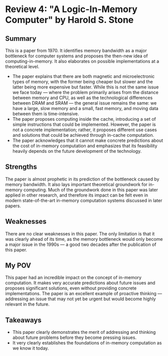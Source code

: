 # Review 4: "A Logic-In-Memory Computer" by Harold S. Stone

## Summary

This is a paper from 1970. It identifies memory bandwidth as a major bottleneck for computer systems and proposes the then-new idea of computing-in-memory. It also elaborates on possible implementations at a theoretical level.

- The paper explains that there are both magnetic and microelectronic types of memory, with the former being cheaper but slower and the latter being more expensive but faster. While this is not the same issue we face today — where the problem primarily arises from the distance between memory and CPU, as well as the technological differences between DRAM and SRAM — the general issue remains the same: we have a large, slow memory and a small, fast memory, and moving data between them is time-intensive.  
- The paper proposes computing inside the cache, introducing a set of simple instructions that could be implemented. However, the paper is not a concrete implementation; rather, it proposes different use cases and solutions that could be achieved through in-cache computation.  
- The paper acknowledges that it cannot make concrete predictions about the cost of in-memory computation and emphasizes that its feasibility heavily depends on the future development of the technology.

## Strengths

The paper is almost prophetic in its prediction of the bottleneck caused by memory bandwidth. It also lays important theoretical groundwork for in-memory computing. Much of the groundwork done in this paper was later applied in other research, and therefore its impact can be felt even in modern state-of-the-art in-memory computation systems discussed in later papers.

## Weaknesses

There are no clear weaknesses in this paper. The only limitation is that it was clearly ahead of its time, as the memory bottleneck would only become a major issue in the 1990s — a good two decades after the publication of this paper.

## My POV

This paper had an incredible impact on the concept of in-memory computation. It makes very accurate predictions about future issues and proposes significant solutions, even without providing concrete implementations. The paper is an excellent example of proactive thinking — addressing an issue that may not yet be urgent but would become highly relevant in the future.

## Takeaways

- This paper clearly demonstrates the merit of addressing and thinking about future problems before they become pressing issues.  
- It very clearly establishes the foundations of in-memory computation as we know it today.

